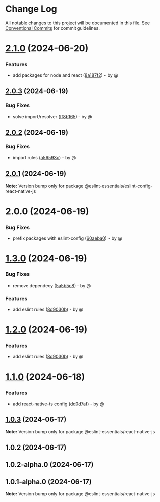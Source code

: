 # Change Log

All notable changes to this project will be documented in this file.
See [Conventional Commits](https://conventionalcommits.org) for commit guidelines.

# [2.1.0](https://github.com/RodrigoAngeloValentini/eslint-essentials/compare/@eslint-essentials/eslint-config-react-native-js@2.0.3...@eslint-essentials/eslint-config-react-native-js@2.1.0) (2024-06-20)

### Features

* add packages for node and react ([8a187f2](https://github.com/RodrigoAngeloValentini/eslint-essentials/commit/8a187f2ec5cb8888011bc655f6ff4839a2b173a8)) - by @

## [2.0.3](https://github.com/RodrigoAngeloValentini/eslint-essentials/compare/@eslint-essentials/eslint-config-react-native-js@2.0.2...@eslint-essentials/eslint-config-react-native-js@2.0.3) (2024-06-19)

### Bug Fixes

* solve import/resolver ([ff8b165](https://github.com/RodrigoAngeloValentini/eslint-essentials/commit/ff8b165f1b3ba2bb47a37f40d84745ca12e2589c)) - by @

## [2.0.2](https://github.com/RodrigoAngeloValentini/eslint-essentials/compare/@eslint-essentials/eslint-config-react-native-js@2.0.1...@eslint-essentials/eslint-config-react-native-js@2.0.2) (2024-06-19)

### Bug Fixes

* import rules ([a56593c](https://github.com/RodrigoAngeloValentini/eslint-essentials/commit/a56593c91ef835c7d2e2050902f97abfc30632c0)) - by @

## [2.0.1](https://github.com/RodrigoAngeloValentini/eslint-essentials/compare/@eslint-essentials/eslint-config-react-native-js@2.0.0...@eslint-essentials/eslint-config-react-native-js@2.0.1) (2024-06-19)

**Note:** Version bump only for package @eslint-essentials/eslint-config-react-native-js

# 2.0.0 (2024-06-19)

### Bug Fixes

* prefix packages with eslint-config ([60aeba0](https://github.com/RodrigoAngeloValentini/eslint-essentials/commit/60aeba091a91b88440dea35563fd115ed9ae3602)) - by @

# [1.3.0](https://github.com/RodrigoAngeloValentini/eslint-essentials/compare/@eslint-essentials/react-native-js@1.1.0...@eslint-essentials/react-native-js@1.3.0) (2024-06-19)

### Bug Fixes

* remove dependecy ([5a5b5c8](https://github.com/RodrigoAngeloValentini/eslint-essentials/commit/5a5b5c865aca34ae7ca2b208305d4d785fb4cb64)) - by @

### Features

* add eslint rules ([8d9030b](https://github.com/RodrigoAngeloValentini/eslint-essentials/commit/8d9030b59bde6cc79411bf0d4f744e6af84fc533)) - by @

# [1.2.0](https://github.com/RodrigoAngeloValentini/eslint-essentials/compare/@eslint-essentials/react-native-js@1.1.0...@eslint-essentials/react-native-js@1.2.0) (2024-06-19)

### Features

* add eslint rules ([8d9030b](https://github.com/RodrigoAngeloValentini/eslint-essentials/commit/8d9030b59bde6cc79411bf0d4f744e6af84fc533)) - by @

# [1.1.0](https://github.com/RodrigoAngeloValentini/eslint-essentials/compare/@eslint-essentials/react-native-js@1.0.3...@eslint-essentials/react-native-js@1.1.0) (2024-06-18)

### Features

* add react-native-ts config ([dd0d7af](https://github.com/RodrigoAngeloValentini/eslint-essentials/commit/dd0d7af4fc1c0167931c4f37a03941fbcfced1e2)) - by @

## [1.0.3](https://github.com/RodrigoAngeloValentini/eslint-essentials/compare/@eslint-essentials/react-native-js@1.0.2...@eslint-essentials/react-native-js@1.0.3) (2024-06-17)

**Note:** Version bump only for package @eslint-essentials/react-native-js

## 1.0.2 (2024-06-17)

## 1.0.2-alpha.0 (2024-06-17)

## 1.0.1-alpha.0 (2024-06-17)

**Note:** Version bump only for package @eslint-essentials/react-native-js
